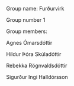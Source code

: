 Group name: Furðurvirk

Group number 1

Group members: 

Agnes Ómarsdóttir

Hildur Þóra Skúladóttir

Rebekka Rögnvaldsdóttir

Sigurður Ingi Halldórsson
